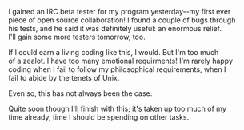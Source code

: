 I gained an IRC beta tester for my program yesterday--my first ever  
piece of open source collaboration!  I found a couple of bugs through  
his tests, and he said it was definitely useful: an enormous relief.  
I'll gain some more testers tomorrow, too.    
  
If I could earn a living coding like this, I would.  But I'm too much  
of a zealot.  I have too many emotional requirments!  I'm rarely happy  
coding when I fail to follow my philosophical requirements, when I  
fail to abide by the tenets of Unix.   
  
Even so, this has not always been the case.    
  
Quite soon though I'll finish with this; it's taken up too much of my  
time already, time I should be spending on other tasks.    

